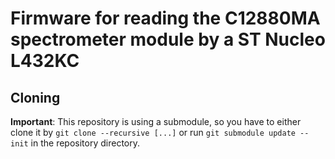 # Firmware for reading the C12880MA spectrometer module by a ST Nucleo L432KC

## Cloning

**Important**: This repository is using a submodule, so you have to either clone it by `git clone --recursive [...]` or run `git submodule update --init` in the repository directory.